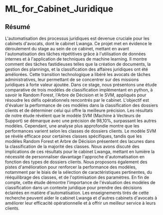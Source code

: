 # ML_for_Cabinet_Juridique
## Résumé

L'automatisation des processus juridiques est devenue cruciale pour les cabinets d'avocats, dont le cabinet Lwanga. Ce projet met en évidence le déroulement du stage au sein de ce cabinet, mettant en avant l'automatisation des tâches répétitives grâce à l'utilisation de données internes et à l'application de techniques de machine learning. Il montre comment des tâches fastidieuses telles que la création de documents, la gestion des plannings, et la classification des affaires juridiques ont été améliorées. Cette transition technologique a libéré les avocats de tâches administratives, leur permettant de se concentrer sur des missions juridiques à forte valeur ajoutée.
Dans ce stage, nous présentons une étude comparative de trois modèles de classification implémentant en python, à savoir le Random Forest, l'Arbre de Décision et le SVM, appliqués pour résoudre les défis opérationnels rencontrés par le cabinet. L'objectif est d'évaluer la performance de ces modèles dans la classification des dossiers clients et de déterminer celui qui offre la meilleure précision. Les résultats de notre étude révèlent que le modèle SVM (Machine à Vecteurs de Support) se démarque avec une précision de 98,10%, surpassant les autres modèles. 
Cependant, une analyse plus approfondie montre que les performances varient selon les classes de dossiers clients. Le modèle SVM se révèle efficace pour certaines classes spécifiques, tandis que les modèles Random Forest et Arbre de Décision présentent des lacunes dans la classification de la majorité des classes. Nous avons discuté des implications de ces résultats pour le cabinet Lwanga, mettant en lumière la nécessité de personnaliser davantage l'approche d'automatisation en fonction des types de dossiers clients. 
Nous proposons également des pistes d'amélioration pour renforcer la performance des modèles, notamment par le biais de la sélection de caractéristiques pertinentes, du rééquilibrage des classes, et de l'optimisation des paramètres. En fin de compte, cette étude démontre l'importance de l'évaluation des modèles de classification dans un contexte juridique pour prendre des décisions éclairées en matière d'automatisation. Les enseignements tirés de cette recherche peuvent aider le cabinet Lwanga et d'autres cabinets d'avocats à améliorer leur efficacité opérationnelle et à offrir un meilleur service à leurs clients.

